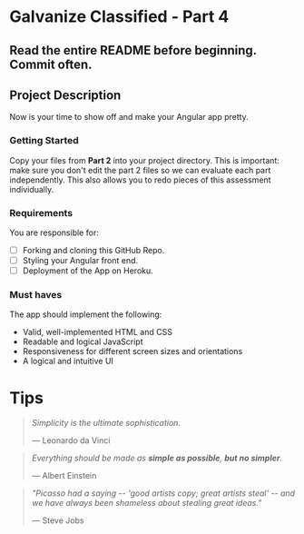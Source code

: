 # Galvanize Classified - Part 4

## Read the entire README before beginning. Commit often.

## Project Description

Now is your time to show off and make your Angular app pretty.

### Getting Started

Copy your files from **Part 2** into your project directory.  This is important: make sure you don't edit the part 2 files so we can evaluate each part independently.  This also allows you to redo pieces of this assessment individually.

### Requirements

You are responsible for:

- [ ] Forking and cloning this GitHub Repo.
- [ ] Styling your Angular front end.
- [ ] Deployment of the App on Heroku.

### Must haves

The app should implement the following:

- Valid, well-implemented HTML and CSS
- Readable and logical JavaScript
- Responsiveness for different screen sizes and orientations
- A logical and intuitive UI 

# Tips

> *Simplicity is the ultimate sophistication*.
>
> — Leonardo da Vinci 

> *Everything should be made as **simple as possible**, **but no simpler**.*
>
> — Albert Einstein

> *"Picasso had a saying -- 'good artists copy; great artists steal' -- and we have always been shameless about stealing great ideas."*
>
> — Steve Jobs
